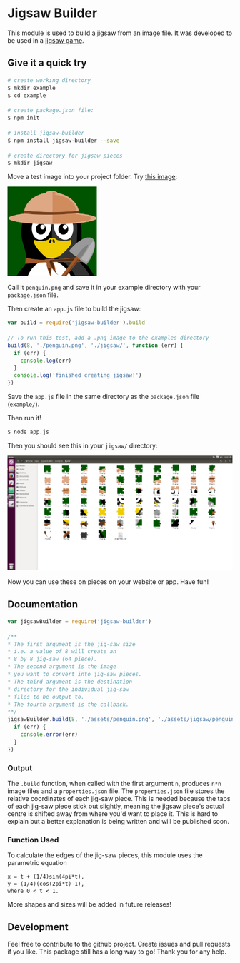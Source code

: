 # Jigsaw Builder
This module is used to build a jigsaw from an image file. It was developed to be used in a [jigsaw game](https://github.com/CalumForsterDev/multiplayer-puzzle-game).

## Give it a quick try
```sh
# create working directory
$ mkdir example
$ cd example

# create package.json file:
$ npm init

# install jigsaw-builder
$ npm install jigsaw-builder --save

# create directory for jigsaw pieces
$ mkdir jigsaw
```
Move a test image into your project folder. Try [this image](https://raw.githubusercontent.com/CalumForsterDev/jigsaw-builder/master/examples/penguin.png):

<img src="https://raw.githubusercontent.com/CalumForsterDev/jigsaw-builder/master/examples/penguin.png" width="200">

Call it `penguin.png` and save it in your example directory with your `package.json` file.

Then create an `app.js` file to build the jigsaw:
```js
var build = require('jigsaw-builder').build

// To run this test, add a .png image to the examples directory
build(8, './penguin.png', './jigsaw/', function (err) {
  if (err) {
    console.log(err)
  }
  console.log('finished creating jigsaw!')
})
```

Save the `app.js` file in the same directory as the `package.json` file (`example/`).

Then run it!
```sh
$ node app.js
```

Then you should see this in your `jigsaw/` directory:

<img src="./examples/screenshot.png" width="600">

Now you can use these on pieces on your website or app. Have fun!



## Documentation
```js
var jigsawBuilder = require('jigsaw-builder')

/**
* The first argument is the jig-saw size
* i.e. a value of 8 will create an
* 8 by 8 jig-saw (64 piece).
* The second argument is the image
* you want to convert into jig-saw pieces.
* The third argument is the destination
* directory for the individual jig-saw
* files to be output to.
* The fourth argument is the callback.
**/
jigsawBuilder.build(8, './assets/penguin.png', './assets/jigsaw/penguin/', function (err) => {
  if (err) {
    console.error(err)
  }
})
```

### Output
The `.build` function, when called with the first argument `n`, produces `n*n` image files and a `properties.json` file. The `properties.json` file stores the relative coordinates of each jig-saw piece. This is needed because the tabs of each jig-saw piece stick out slightly, meaning the jigsaw piece's actual centre is shifted away from where you'd want to place it. This is hard to explain but a better explanation is being written and will be published soon.

### Function Used
To calculate the edges of the jig-saw pieces, this module uses the parametric equation
```
x = t + (1/4)sin(4pi*t),
y = (1/4)(cos(2pi*t)-1),
where 0 < t < 1.
```
More shapes and sizes will be added in future releases!

## Development
Feel free to contribute to the github project. Create issues and pull requests if you like. This package still has a long way to go! Thank you for any help.
